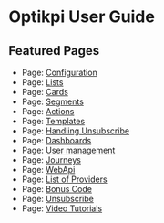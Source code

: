 # Optikpi User Guide

## Featured Pages <a href="#optikpiuserguide-featuredpages" id="optikpiuserguide-featuredpages"></a>

* &#x20;Page: [Configuration](optikpi-user-guide-configuration.md)
* &#x20;Page: [Lists](optikpi-user-guide-lists.md)
* &#x20;Page: [Cards](optikpi-user-guide-cards.md)
* &#x20;Page: [Segments](optikpi-user-guide-segments.md)
* &#x20;Page: [Actions](optikpi-user-guide-actions.md)
* &#x20;Page: [Templates](optikpi-user-guide-templates.md)
* &#x20;Page: [Handling Unsubscribe](optikpi-user-guide-handling-unsubscribe.md)
* &#x20;Page: [Dashboards](optikpi-user-guide-dashboards.md)
* &#x20;Page: [User management](optikpi-user-guide-user-management.md)
* &#x20;Page: [Journeys](optikpi-user-guide-journeys.md)
* Page: [WebApi](optikpi-user-guide-webapi.md)
* Page: [List of Providers](optikpi-user-guide-list-of-providers.md)
* Page: [Bonus Code](optikpi-user-guide-bonus-code.md)
* Page: [Unsubscribe](optikpi-user-guide-unsubscribe.md)
* Page: [Video Tutorials](optikpi-user-guide-video-tutorials.md)   &#x20;

